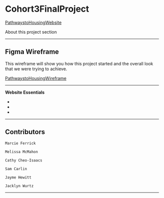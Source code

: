 # Cohort3FinalProject

[PathwaystoHousingWebsite](https://jacklynwurtz.github.io//)

About this project section

---
## Figma Wireframe 
This wireframe will show you how this project started and the overall look that we were trying to achieve.

[PathwaystoHousingWireframe](https://www.figma.com/file/wTouzYHcbvREQypYVmkEuH/finalProject?node-id=11%3A1)

---
**Website Essentials**

* 

* 

* 
---
## Contributors
```
Marcie Ferrick

Melissa McMahon

Cathy Cheo-Isaacs

Sam Carlin

Jayme Hewitt

Jacklyn Wurtz
```

---
